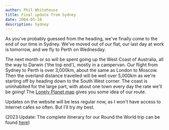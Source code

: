 ```yaml
---
author: Phil Whitehouse
title: Final update from Sydney
date: 2004-05-10
description: Sydney
---
```


As you've probably guessed from the heading, we've finally come to the end of our time in Sydney. We've moved out of our flat, our last day at work is tomorrow, and we fly to Perth on Wednesday.

The next month or so will be spent going up the West Coast of Australia, all the way to Darwin ('the top end'), mostly in a campervan. Our flight from Sydney to Perth is over 3,000km, about the same as London to Moscow. Then the overland distance travelled will be well over 5,000km as we're starting off by heading down to the South West corner. The coast is uninhabited for the large part, with about one town every day the rate we'll be going! The [Lonely Planet map](https://i.pinimg.com/originals/bb/27/a7/bb27a7e949b0155bce0cee032a331107.jpg) gives you some idea of our route.

Updates on the website will be less regular now, as I won't have access to Internet cafes so often. But I'll try my best.

(2023 Update: The complete itinerary for our Round the World trip can be found [here](/posts/intinerary/))
